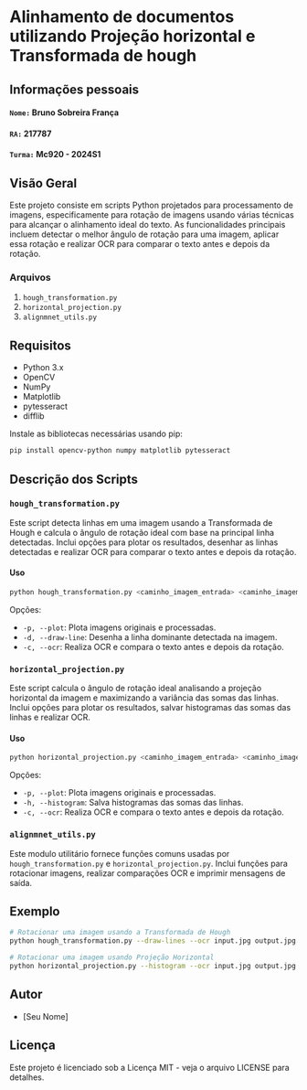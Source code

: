 # Alinhamento de documentos utilizando Projeção horizontal e Transformada de hough

## Informações pessoais

#### `Nome:` Bruno Sobreira França

#### `RA:` 217787

#### `Turma:` Mc920 - 2024S1

## Visão Geral

Este projeto consiste em scripts Python projetados para processamento de imagens, especificamente para rotação de imagens usando várias técnicas para alcançar o alinhamento ideal do texto. As funcionalidades principais incluem detectar o melhor ângulo de rotação para uma imagem, aplicar essa rotação e realizar OCR para comparar o texto antes e depois da rotação.

### Arquivos

1. `hough_transformation.py`
2. `horizontal_projection.py`
3. `alignmnet_utils.py`

## Requisitos

- Python 3.x
- OpenCV
- NumPy
- Matplotlib
- pytesseract
- difflib

Instale as bibliotecas necessárias usando pip:
```sh
pip install opencv-python numpy matplotlib pytesseract
```

## Descrição dos Scripts

### `hough_transformation.py`

Este script detecta linhas em uma imagem usando a Transformada de Hough e calcula o ângulo de rotação ideal com base na principal linha detectadas. Inclui opções para plotar os resultados, desenhar as linhas detectadas e realizar OCR para comparar o texto antes e depois da rotação.

#### Uso

```sh
python hough_transformation.py <caminho_imagem_entrada> <caminho_imagem_saida> [-p | --plot] [-d | --draw-lines] [-c | --ocr]
```

Opções:
- `-p, --plot`: Plota imagens originais e processadas.
- `-d, --draw-line`: Desenha a linha dominante detectada na imagem.
- `-c, --ocr`: Realiza OCR e compara o texto antes e depois da rotação.

### `horizontal_projection.py`

Este script calcula o ângulo de rotação ideal analisando a projeção horizontal da imagem e maximizando a variância das somas das linhas. Inclui opções para plotar os resultados, salvar histogramas das somas das linhas e realizar OCR.

#### Uso

```sh
python horizontal_projection.py <caminho_imagem_entrada> <caminho_imagem_saida> [-p | --plot] [-h | --histogram] [-c | --ocr]
```

Opções:
- `-p, --plot`: Plota imagens originais e processadas.
- `-h, --histogram`: Salva histogramas das somas das linhas.
- `-c, --ocr`: Realiza OCR e compara o texto antes e depois da rotação.

### `alignmnet_utils.py`

Este modulo utilitário fornece funções comuns usadas por `hough_transformation.py` e `horizontal_projection.py`. Inclui funções para rotacionar imagens, realizar comparações OCR e imprimir mensagens de saída.

## Exemplo

```sh
# Rotacionar uma imagem usando a Transformada de Hough
python hough_transformation.py --draw-lines --ocr input.jpg output.jpg

# Rotacionar uma imagem usando Projeção Horizontal
python horizontal_projection.py --histogram --ocr input.jpg output.jpg
```

## Autor

- [Seu Nome]

## Licença

Este projeto é licenciado sob a Licença MIT - veja o arquivo LICENSE para detalhes.